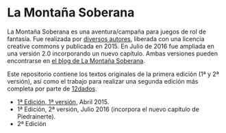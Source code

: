 # La Montaña Soberana

La Montaña Soberana es una aventura/campaña para juegos de rol de fantasía. Fue realizada por [diversos autores](./1a-edicion/00-prefacio.md), liberada con una licencia creative commons y publicada en 2015. En Julio de 2016 fue ampliada en una versión 2.0 incorporando un nuevo capítulo. Ambas versiones pueden encontrarse en [el blog de La Montaña Soberana](https://el-megadungeon.blogspot.com/).

Este repositorio contiene los textos originales de la primera edición (1ª y 2ª versión), así como el trabajo para realizar una segunda edición más completa por parte de [12dados](https://www.docedados.com).

* [1ª Edición, 1ª versión](./1a-edicion/README.md), Abril 2015.
* 1ª Edición, 2ª versión, Julio 2016 (incorpora el nuevo capítulo de Piedrainerte).
* 2ª Edición
